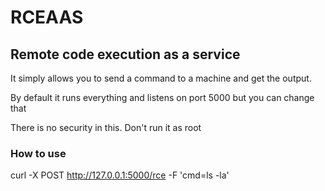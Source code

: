 # RCEAAS
## Remote code execution as a service

It simply allows you to send a command to a machine and get the output.

By default it runs everything and listens on port 5000 but you can change that

There is no security in this. Don't run it as root

### How to use
curl -X POST http://127.0.0.1:5000/rce -F 'cmd=ls -la'